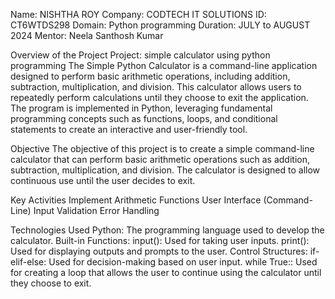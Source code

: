 Name: NISHTHA ROY
Company: CODTECH IT SOLUTIONS
ID: CT6WTDS298
Domain: Python programming
Duration: JULY to AUGUST 2024
Mentor: Neela Santhosh Kumar

Overview of the Project
Project: simple calculator using python programming
The Simple Python Calculator is a command-line application designed to perform basic arithmetic operations, including addition, subtraction, multiplication, and division. This calculator allows users to repeatedly perform calculations until they choose to exit the application. The program is implemented in Python, leveraging fundamental programming concepts such as functions, loops, and conditional statements to create an interactive and user-friendly tool.

Objective
The objective of this project is to create a simple command-line calculator that can perform basic arithmetic operations such as addition, subtraction, multiplication, and division. The calculator is designed to allow continuous use until the user decides to exit.

Key Activities
Implement Arithmetic Functions
User Interface (Command-Line)
Input Validation
Error Handling

Technologies Used
Python: The programming language used to develop the calculator.
Built-in Functions:
input(): Used for taking user inputs.
print(): Used for displaying outputs and prompts to the user.
Control Structures:
if-elif-else: Used for decision-making based on user input.
while True:: Used for creating a loop that allows the user to continue using the calculator until they choose to exit.
